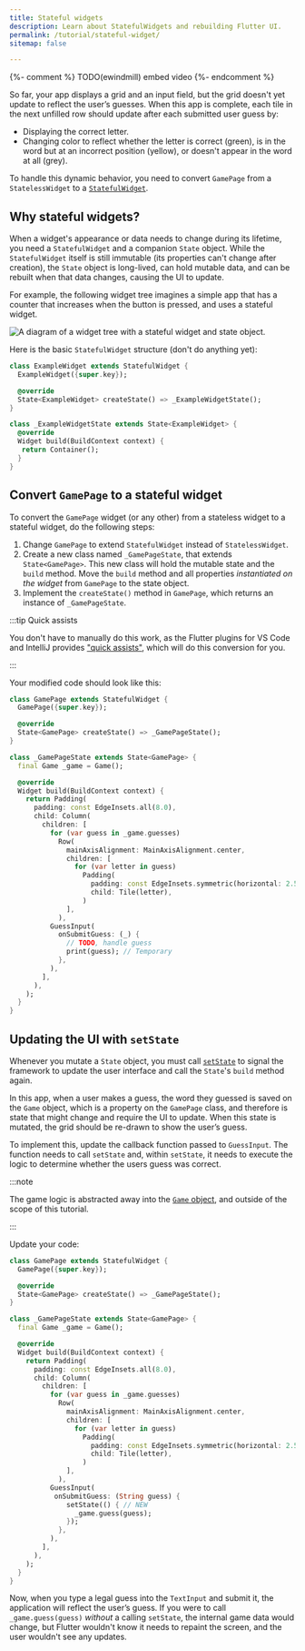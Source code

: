 ```yaml
---
title: Stateful widgets
description: Learn about StatefulWidgets and rebuilding Flutter UI.
permalink: /tutorial/stateful-widget/
sitemap: false

---
```


{%- comment %} TODO(ewindmill) embed video {%- endcomment %}

So far, your app displays a grid and an input field, but the grid
doesn't yet update to reflect the user’s guesses. When this app is
complete, each tile in the next unfilled row should update after each
submitted user guess by:

* Displaying the correct letter.
* Changing color to reflect whether the letter is correct (green), is
  in the word but at an incorrect position (yellow), or doesn't appear
  in the word at all (grey).

To handle this dynamic behavior, you need to convert `GamePage` from a
`StatelessWidget` to a [`StatefulWidget`][].

## Why stateful widgets?

When a widget's appearance or data needs to change during its
 lifetime, you need a `StatefulWidget` and a companion `State` object.
While the `StatefulWidget` itself is still immutable (its properties
can't change after creation), the `State` object is long-lived, can
hold mutable data, and can be rebuilt when that data changes, causing
the UI to update.

For example, the following widget tree imagines a simple app
that has a counter that increases when the button is pressed,
and uses a stateful widget.

<img src='/assets/images/docs/tutorial/widget_tree_stateful.png' alt="A diagram of a widget tree with a stateful widget and state object.">

Here is the basic `StatefulWidget` structure (don't do anything yet):

```dart
class ExampleWidget extends StatefulWidget {
  ExampleWidget({super.key});

  @override
  State<ExampleWidget> createState() => _ExampleWidgetState();
}

class _ExampleWidgetState extends State<ExampleWidget> {
  @override
  Widget build(BuildContext context) {
   return Container();
  }
}
```

## Convert `GamePage` to a stateful widget

To convert the `GamePage` widget (or any other) from
a stateless widget to a stateful widget, do the following steps:

1. Change `GamePage` to extend `StatefulWidget` instead of
   `StatelessWidget`.
2. Create a new class named `_GamePageState`, that extends
   `State<GamePage>`. This new class will hold the mutable state and
   the `build` method. Move the `build` method and all properties
   *instantiated on the widget*  from `GamePage` to the state object.
3. Implement the `createState()` method in `GamePage`, which returns
   an instance of `_GamePageState`.

:::tip Quick assists

You don't have to manually do this work, as the Flutter plugins for
VS Code and IntelliJ provides ["quick assists"][], which will do this
conversion for you.

:::

Your modified code should look like this:

```dart
class GamePage extends StatefulWidget {
  GamePage({super.key});

  @override
  State<GamePage> createState() => _GamePageState();
}

class _GamePageState extends State<GamePage> {
  final Game _game = Game();

  @override
  Widget build(BuildContext context) {
    return Padding(
      padding: const EdgeInsets.all(8.0),
      child: Column(
        children: [
          for (var guess in _game.guesses)
            Row(
              mainAxisAlignment: MainAxisAlignment.center,
              children: [
                for (var letter in guess)
                  Padding(
                    padding: const EdgeInsets.symmetric(horizontal: 2.5, vertical: 2.5),
                    child: Tile(letter),
                  )
              ],
            ),
          GuessInput(
            onSubmitGuess: (_) {
              // TODO, handle guess
              print(guess); // Temporary
            },
          ),
        ],
      ),
    );
  }
}
```

## Updating the UI with `setState`

Whenever you mutate a `State` object, you must call [`setState`][] to
signal the framework to update the user interface and call the
`State`'s `build` method again.

In this app, when a user makes a guess, the word they guessed is saved
on the `Game` object, which is a property on the `GamePage` class, and
therefore is state that might change and require the UI to update.
When this state is mutated, the grid should be re-drawn to show the
user’s guess.

To implement this, update the callback function passed to
`GuessInput`. The function needs to call `setState` and, within
`setState`, it needs to execute the logic to determine whether the users
guess was correct.

:::note

The game logic is abstracted away into the [`Game` object][], and
outside of the scope of this tutorial.

:::

Update your code:

```dart
class GamePage extends StatefulWidget {
  GamePage({super.key});

  @override
  State<GamePage> createState() => _GamePageState();
}

class _GamePageState extends State<GamePage> {
  final Game _game = Game();

  @override
  Widget build(BuildContext context) {
    return Padding(
      padding: const EdgeInsets.all(8.0),
      child: Column(
        children: [
          for (var guess in _game.guesses)
            Row(
              mainAxisAlignment: MainAxisAlignment.center,
              children: [
                for (var letter in guess)
                  Padding(
                    padding: const EdgeInsets.symmetric(horizontal: 2.5, vertical: 2.5),
                    child: Tile(letter),
                  )
              ],
            ),
          GuessInput(
           onSubmitGuess: (String guess) {
              setState(() { // NEW
                _game.guess(guess);
              });
            },
          ),
        ],
      ),
    );
  }
}
```

Now, when you type a legal guess into the `TextInput` and submit it,
the application will reflect the user’s guess. If you were to call
`_game.guess(guess)` *without* a calling `setState`, the internal game
data would change, but Flutter wouldn't know it needs to repaint the
screen, and the user wouldn't see any updates.

["quick assists"]: /tools/android-studio#assists-quick-fixes
[`StatefulWidget`]: {{site.api}}/flutter/widgets/StatefulWidget-class.html
[`setState`]: {{site.api}}/flutter/widgets/State/setState.html
[`Game` object]: https://github.com/flutter/demos
